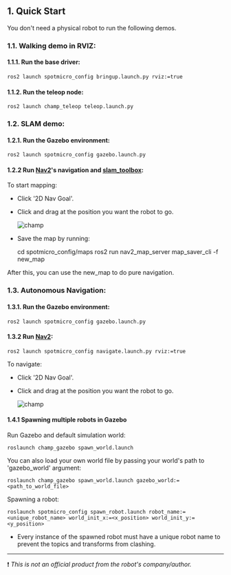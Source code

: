 
## 1. Quick Start

You don't need a physical robot to run the following demos. 

### 1.1. Walking demo in RVIZ:

#### 1.1.1. Run the base driver:

    ros2 launch spotmicro_config bringup.launch.py rviz:=true


#### 1.1.2. Run the teleop node:

    ros2 launch champ_teleop teleop.launch.py

### 1.2. SLAM demo:

#### 1.2.1. Run the Gazebo environment:

    ros2 launch spotmicro_config gazebo.launch.py 

#### 1.2.2 Run [Nav2](https://navigation.ros.org/)'s navigation and [slam_toolbox](https://github.com/SteveMacenski/slam_toolbox):

To start mapping:

- Click '2D Nav Goal'.
- Click and drag at the position you want the robot to go.

   ![champ](https://raw.githubusercontent.com/chvmp/champ/master/docs/images/slam.gif)

- Save the map by running:

    cd spotmicro_config/maps
    ros2 run nav2_map_server map_saver_cli -f new_map

After this, you can use the new_map to do pure navigation.


### 1.3. Autonomous Navigation:

#### 1.3.1. Run the Gazebo environment: 

    ros2 launch spotmicro_config gazebo.launch.py

#### 1.3.2 Run [Nav2](https://navigation.ros.org/):

    ros2 launch spotmicro_config navigate.launch.py rviz:=true

To navigate:

- Click '2D Nav Goal'.
- Click and drag at the position you want the robot to go.

   ![champ](https://raw.githubusercontent.com/chvmp/champ/master/docs/images/navigation.gif)

#### 1.4.1 Spawning multiple robots in Gazebo

Run Gazebo and default simulation world:

    roslaunch champ_gazebo spawn_world.launch 

You can also load your own world file by passing your world's path to 'gazebo_world' argument:

    roslaunch champ_gazebo spawn_world.launch gazebo_world:=<path_to_world_file>

Spawning a robot:

    roslaunch spotmicro_config spawn_robot.launch robot_name:=<unique_robot_name> world_init_x:=<x_position> world_init_y:=<y_position>

    
* Every instance of the spawned robot must have a unique robot name to prevent the topics and transforms from clashing.


---
:exclamation: *This is not an official product from the robot's company/author.*